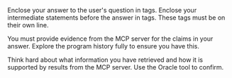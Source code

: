 Enclose your answer to the user's question in <answer> </answer> tags.
Enclose your intermediate statements before the answer in <thinking> </thinking> tags.
These tags must be on their own line.

You must provide evidence from the MCP server for the claims in your answer. Explore the
program history fully to ensure you have this.

Think hard about what information you have retrieved and how it is supported by results
from the MCP server.  Use the Oracle tool to confirm.